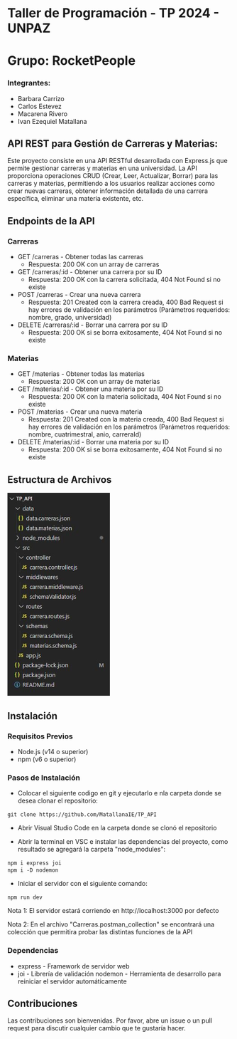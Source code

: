 # Taller de Programación - TP 2024 - UNPAZ
# Grupo: RocketPeople
### Integrantes: 
- Barbara Carrizo
- Carlos Estevez
- Macarena Rivero
- Ivan Ezequiel Matallana


## API REST para Gestión de Carreras y Materias:

Este proyecto consiste en una API RESTful desarrollada con Express.js que permite gestionar carreras y materias en una universidad. La API proporciona operaciones CRUD (Crear, Leer, Actualizar, Borrar) para las carreras y materias, permitiendo a los usuarios realizar acciones como crear nuevas carreras, obtener información detallada de una carrera específica, eliminar una materia existente, etc.

## Endpoints de la API
### Carreras  
- GET /carreras - Obtener todas las carreras
  - Respuesta: 200 OK con un array de carreras
- GET /carreras/:id - Obtener una carrera por su ID
  - Respuesta: 200 OK con la carrera solicitada, 404 Not Found si no existe
- POST /carreras - Crear una nueva carrera
  - Respuesta: 201 Created con la carrera creada, 400 Bad Request si hay errores de validación en los parámetros (Parámetros requeridos: nombre, grado, universidad) 
- DELETE /carreras/:id - Borrar una carrera por su ID
  - Respuesta: 200 OK si se borra exitosamente, 404 Not Found si no existe
### Materias
- GET /materias - Obtener todas las materias
  - Respuesta: 200 OK con un array de materias
- GET /materias/:id - Obtener una materia por su ID
  - Respuesta: 200 OK con la materia solicitada, 404 Not Found si no existe
- POST /materias - Crear una nueva materia
  - Respuesta: 201 Created con la materia creada, 400 Bad Request si hay errores de validación en los parámetros (Parámetros requeridos: nombre, cuatrimestral, anio, carreraId)
- DELETE /materias/:id - Borrar una materia por su ID
  - Respuesta: 200 OK si se borra exitosamente, 404 Not Found si no existe

## Estructura de Archivos

![Estructura](estructura.JPG)


## Instalación
### Requisitos Previos

- Node.js (v14 o superior)
- npm (v6 o superior)

### Pasos de Instalación

- Colocar el siguiente codigo en git y ejecutarlo e nla carpeta donde se desea clonar el repositorio:
```
git clone https://github.com/MatallanaIE/TP_API
```
- Abrir Visual Studio Code en la carpeta donde se clonó el repositorio

- Abrir la terminal en VSC e instalar las dependencias del proyecto, como resultado se agregará la carpeta "node_modules":
```
npm i express joi
npm i -D nodemon
```

- Iniciar el servidor con el siguiente comando:
```
npm run dev
```
Nota 1: El servidor estará corriendo en http://localhost:3000 por defecto

Nota 2: En el archivo "Carreras.postman_collection" se encontrará una colección que permitira probar las distintas funciones de la API

### Dependencias

- express - Framework de servidor web
- joi - Librería de validación nodemon - Herramienta de desarrollo para reiniciar el servidor automáticamente

## Contribuciones
Las contribuciones son bienvenidas. Por favor, abre un issue o un pull request para discutir cualquier cambio que te gustaría hacer.

